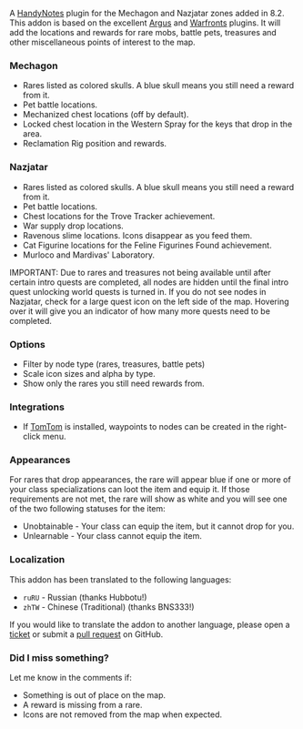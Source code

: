 A [HandyNotes](https://www.curseforge.com/wow/addons/handynotes "HandyNotes") plugin for the Mechagon and Nazjatar zones added in 8.2. This addon is based on the excellent [Argus](https://www.curseforge.com/wow/addons/handynotes_argus "Argus") and [Warfronts](https://www.curseforge.com/wow/addons/handynotes-warfrontrares "Warfronts") plugins. It will add the locations and rewards for rare mobs, battle pets, treasures and other miscellaneous points of interest to the map.

### Mechagon

* Rares listed as colored skulls. A blue skull means you still need a reward from it.
* Pet battle locations.
* Mechanized chest locations (off by default).
* Locked chest location in the Western Spray for the keys that drop in the area.
* Reclamation Rig position and rewards.

### Nazjatar

* Rares listed as colored skulls. A blue skull means you still need a reward from it.
* Pet battle locations.
* Chest locations for the Trove Tracker achievement.
* War supply drop locations.
* Ravenous slime locations. Icons disappear as you feed them.
* Cat Figurine locations for the Feline Figurines Found achievement.
* Murloco and Mardivas' Laboratory.

IMPORTANT: Due to rares and treasures not being available until after certain intro quests are completed, all nodes are hidden until the final intro quest unlocking world quests is turned in. If you do not see nodes in Nazjatar, check for a large quest icon on the left side of the map. Hovering over it will give you an indicator of how many more quests need to be completed.

### Options
* Filter by node type (rares, treasures, battle pets)
* Scale icon sizes and alpha by type.
* Show only the rares you still need rewards from.

### Integrations
* If [TomTom](https://www.curseforge.com/wow/addons/tomtom) is installed, waypoints to nodes can be created in the right-click menu.

### Appearances
For rares that drop appearances, the rare will appear blue if one or more of your class specializations can loot the item and equip it. If those requirements are not met, the rare will show as white and you will see one of the two following statuses for the item:

* Unobtainable - Your class can equip the item, but it cannot drop for you.
* Unlearnable - Your class cannot equip the item.

### Localization

This addon has been translated to the following languages:

* `ruRU` - Russian (thanks Hubbotu!)
* `zhTW` - Chinese (Traditional) (thanks BNS333!)

If you would like to translate the addon to another language, please open a [ticket](https://github.com/zarillion/handynotes-plugins/issues) or submit a [pull request](https://github.com/zarillion/handynotes-plugins/pulls) on GitHub.

### Did I miss something?

Let me know in the comments if:

* Something is out of place on the map.
* A reward is missing from a rare.
* Icons are not removed from the map when expected.